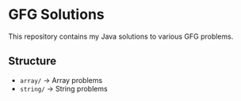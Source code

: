 # GFG Solutions

This repository contains my Java solutions to various GFG problems.

## Structure
- `array/` → Array problems
- `string/` → String problems

